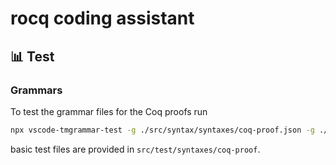 # rocq coding assistant

## 📊 Test
### Grammars
To test the grammar files for the Coq proofs run
```sh
npx vscode-tmgrammar-test -g ./src/syntax/syntaxes/coq-proof.json -g ./src/syntax/syntaxes/coq-proof-body.json <PATH TO TEST FILE>
```
basic test files are provided in `src/test/syntaxes/coq-proof`.